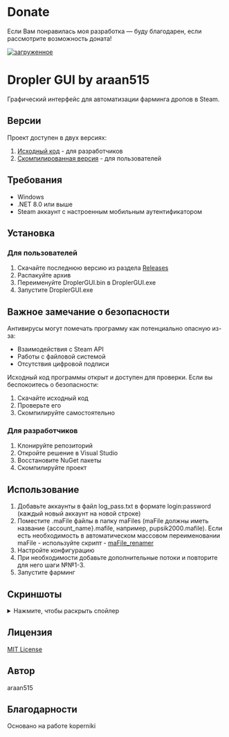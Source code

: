 # Donate  
Если Вам понравилась моя разработка — буду благодарен, если рассмотрите возможность доната!  

[![загруженное](https://github.com/user-attachments/assets/23ae27ed-3168-438a-9a4a-3c85b3c31a78)](https://donate.stream/donate_679f7474ae4f8)

# Dropler GUI by araan515

Графический интерфейс для автоматизации фарминга дропов в Steam.

## Версии

Проект доступен в двух версиях:
1. [Исходный код](https://github.com/Pirozhok40/Dropler-GUI) - для разработчиков
2. [Скомпилированная версия](https://github.com/Pirozhok40/Dropler-GUI/releases) - для пользователей

## Требования

- Windows
- .NET 8.0 или выше
- Steam аккаунт с настроенным мобильным аутентификатором

## Установка

### Для пользователей
1. Скачайте последнюю версию из раздела [Releases](https://github.com/Pirozhok40/Dropler-GUI/releases)
2. Распакуйте архив
3. Переименуйте DroplerGUI.bin в DroplerGUI.exe
4. Запустите DroplerGUI.exe

## Важное замечание о безопасности

Антивирусы могут помечать программу как потенциально опасную из-за:
- Взаимодействия с Steam API
- Работы с файловой системой
- Отсутствия цифровой подписи

Исходный код программы открыт и доступен для проверки. Если вы беспокоитесь о безопасности:
1. Скачайте исходный код
2. Проверьте его
3. Скомпилируйте самостоятельно

### Для разработчиков
1. Клонируйте репозиторий
2. Откройте решение в Visual Studio
3. Восстановите NuGet пакеты
4. Скомпилируйте проект

## Использование

1. Добавьте аккаунты в файл log_pass.txt в формате login:password (каждый новый аккаунт на новой строке)
2. Поместите .maFile файлы в папку maFiles (maFile должны иметь название {account_name}.mafile, например, pupsik2000.mafile). Если есть необходимость в автоматическом массовом переименовании maFile - используйте скрипт - [maFile_renamer](https://github.com/Pirozhok40/maFile_renamer)
3. Настройте конфигурацию
4. При необходимости добавьте дополнительные потоки и повторите для него шаги №№1-3.
5. Запустите фарминг

## Скриншоты
<details>
  <summary>Нажмите, чтобы раскрыть спойлер</summary>
https://raw.githubusercontent.com/Pirozhok40/Dropler-GUI/main/screen.png
</details>

## Лицензия

[MIT License](LICENSE)

## Автор

araan515

## Благодарности

Основано на работе koperniki 
